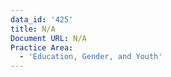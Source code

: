 ```yaml
---
data_id: '425'
title: N/A
Document URL: N/A
Practice Area:
  - 'Education, Gender, and Youth'
---
```

